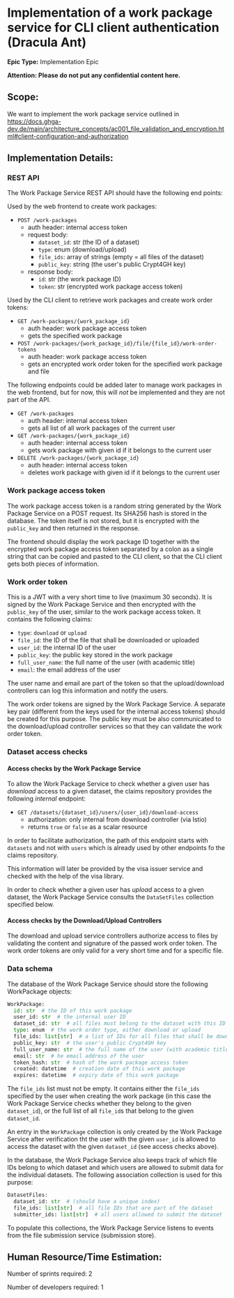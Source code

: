 # Implementation of a work package service for CLI client authentication (Dracula Ant)

**Epic Type:** Implementation Epic
  
**Attention: Please do not put any confidential content here.**

## Scope:

We want to implement the work package service outlined in
https://docs.ghga-dev.de/main/architecture_concepts/ac001_file_validation_and_encryption.html#client-configuration-and-authorization

## Implementation Details:

### REST API

The Work Package Service REST API should have the following end points:

Used by the web frontend to create work packages:

- `POST /work-packages`
  - auth header: internal access token
  - request body:
    - `dataset_id`: str (the ID of a dataset)
    - `type`: enum (download/upload)
    - `file_ids`: array of strings  (empty = all files of the dataset)
    - `public_key`: string (the user's public Crypt4GH key)
  - response body:
    - `id`: str (the work package ID)
    - `token`: str (encrypted work package access token)

Used by the CLI client to retrieve work packages and create work order tokens:

- `GET /work-packages/{work_package_id}`
  - auth header: work package access token
  - gets the specified work package
- `POST /work-packages/{work_package_id}/file/{file_id}/work-order-tokens`
  - auth header: work package access token
  - gets an encrypted work order token for the specified work package and file

The following endpoints could be added later to manage work packages in the web frontend,
but for now, this will *not* be implemented and they are not part of the API.

- `GET /work-packages`
  - auth header: internal access token
  - gets all list of all work packages of the current user
- `GET /work-packages/{work_package_id}`
  - auth header: internal access token
  - gets work package with given id if it belongs to the current user
- `DELETE /work-packages/{work_package_id}`
  - auth header: internal access token
  - deletes work package with given id if it belongs to the current user

### Work package access token

The work package access token is a random string generated by the Work Package Service on a POST request. Its SHA256 hash is stored in the database. The token itself is not stored, but it is encrypted with the `public_key` and then returned in the response.

The frontend should display the work package ID together with the encrypted work package access token separated by a colon as a single string that can be copied and pasted to the CLI client, so that the CLI client gets both pieces of information.

### Work order token

This is a JWT with a very short time to live (maximum 30 seconds). It is signed by the Work Package Service and then encrypted with the `public_key` of the user, similar to the work package access token. It contains the following claims:

- `type`: `download` or `upload`
- `file_id`: the ID of the file that shall be downloaded or uploaded
- `user_id`: the internal ID of the user
- `public_key`: the public key stored in the work package
- `full_user_name`: the full name of the user (with academic title)
- `email`: the email address of the user

The user name and email are part of the token so that the upload/download controllers can log this information and notify the users.

The work order tokens are signed by the Work Package Service. A separate key pair (different from the keys used for the internal access tokens) should be created for this purpose. The public key must be also communicated to the download/upload controller services so that they can validate the work order token.

### Dataset access checks

#### Access checks by the Work Package Service

To allow the Work Package Service to check whether a given user has *download* access to a given dataset, the claims repository provides the following *internal* endpoint:

- `GET /datasets/{dataset_id}/users/{user_id}/download-access`
  - authorization: only internal from download controller (via Istio)
  - returns `true` or `false` as a scalar resource

In order to facilitate authorization, the path of this endpoint starts with `datasets` and not with `users` which is already used by other endpoints fo the claims repository.

This information will later be provided by the visa issuer service and checked with the help of the visa library.

In order to check whether a given user has *upload* access to a given dataset, the Work Package Service consults the `DataSetFiles` collection specified below.

#### Access checks by the Download/Upload Controllers

The download and upload service controllers authorize access to files by validating the content and signature of the passed work order token. The work order tokens are only valid for a very short time and for a specific file.

### Data schema

The database of the Work Package Service should store the following WorkPackage objects:

```python
WorkPackage:
  id: str  # the ID of this work package
  user_id: str  # the internal user ID
  dataset_id: str  # all files must belong to the dataset with this ID
  type: enum  # the work order type, either download or upload
  file_ids: list[str]  # a list of IDs for all files that shall be downloaded or uploaded
  public_key: str  # the user's public Crypt4GH key
  full_user_name: str  # the full name of the user (with academic title)
  email: str  # he email address of the user
  token_hash: str  # hash of the work package access token
  created: datetime  # creation date of this work package
  expires: datetime  # expiry date of this work package
```

The `file_ids` list must not be empty. It contains either the `file_ids` specified by the user when creating the work package (in this case the Work Package Service checks whether they belong to the given `dataset_id`), or the full list of all `file_id`s that belong to the given `dataset_id`.

An entry in the `WorkPackage` collection is only created by the Work Package Service after verification tht the user with the given `user_id` is allowed to access the dataset with the given `dataset_id` (see access checks above).

In the database, the Work Package Service also keeps track of which file IDs belong to which dataset and which users are allowed to submit data for the individual datasets. The following association collection is used for this purpose:

```python
DatasetFiles:
  dataset_id: str  # (should have a unique index)
  file_ids: list[str]  # all file IDs that are part of the dataset
  submitter_ids: list[str]  # all users allowed to submit the dataset
```

To populate this collections, the Work Package Service listens to events from the file submission service (submission store).

## Human Resource/Time Estimation:

Number of sprints required: 2

Number of developers required: 1
